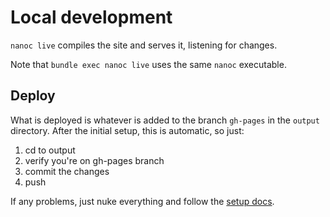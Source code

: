 # Local development

`nanoc live` compiles the site and serves it, listening for changes. 

Note that `bundle exec nanoc live` uses the same `nanoc` executable.

## Deploy

What is deployed is whatever is added to the branch `gh-pages` in the `output` directory.
After the initial setup, this is automatic, so just:
1. cd to output
2. verify you're on gh-pages branch
3. commit the changes
4. push

If any problems, just nuke everything and follow the [setup docs](https://nanoc.app/doc/deploying/#with-git).
